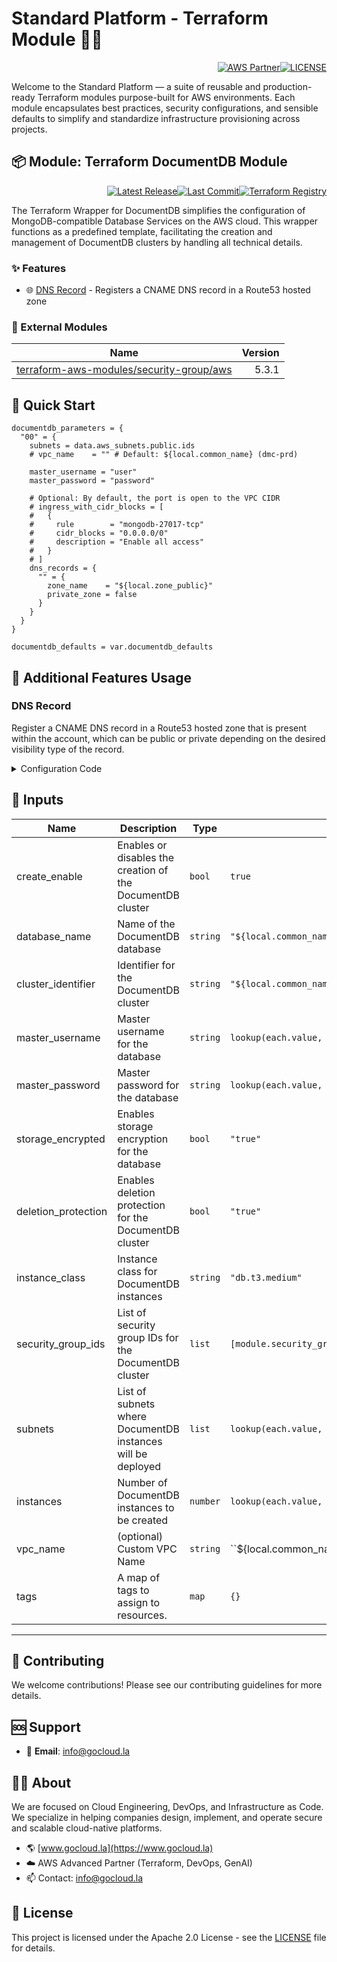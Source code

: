 # Standard Platform - Terraform Module 🚀🚀
<p align="right"><a href="https://partners.amazonaws.com/partners/0018a00001hHve4AAC/GoCloud"><img src="https://img.shields.io/badge/AWS%20Partner-Advanced-orange?style=for-the-badge&logo=amazonaws&logoColor=white" alt="AWS Partner"/></a><a href="LICENSE"><img src="https://img.shields.io/badge/License-Apache%202.0-green?style=for-the-badge&logo=apache&logoColor=white" alt="LICENSE"/></a></p>

Welcome to the Standard Platform — a suite of reusable and production-ready Terraform modules purpose-built for AWS environments.
Each module encapsulates best practices, security configurations, and sensible defaults to simplify and standardize infrastructure provisioning across projects.

## 📦 Module: Terraform DocumentDB Module
<p align="right"><a href="https://github.com/gocloudLa/terraform-aws-wrapper-documentdb/releases/latest"><img src="https://img.shields.io/github/v/release/gocloudLa/terraform-aws-wrapper-documentdb.svg?style=for-the-badge" alt="Latest Release"/></a><a href=""><img src="https://img.shields.io/github/last-commit/gocloudLa/terraform-aws-wrapper-documentdb.svg?style=for-the-badge" alt="Last Commit"/></a><a href="https://registry.terraform.io/modules/gocloudLa/wrapper-documentdb/aws"><img src="https://img.shields.io/badge/Terraform-Registry-7B42BC?style=for-the-badge&logo=terraform&logoColor=white" alt="Terraform Registry"/></a></p>
The Terraform Wrapper for DocumentDB simplifies the configuration of MongoDB-compatible Database Services on the AWS cloud. This wrapper functions as a predefined template, facilitating the creation and management of DocumentDB clusters by handling all technical details.

### ✨ Features

- 🌐 [DNS Record](#dns-record) - Registers a CNAME DNS record in a Route53 hosted zone



### 🔗 External Modules
| Name | Version |
|------|------:|
| <a href="https://github.com/terraform-aws-modules/terraform-aws-security-group" target="_blank">terraform-aws-modules/security-group/aws</a> | 5.3.1 |



## 🚀 Quick Start
```hcl
documentdb_parameters = {
  "00" = {
    subnets = data.aws_subnets.public.ids
    # vpc_name    = "" # Default: ${local.common_name} (dmc-prd)

    master_username = "user"
    master_password = "password"

    # Optional: By default, the port is open to the VPC CIDR
    # ingress_with_cidr_blocks = [
    #   {
    #     rule        = "mongodb-27017-tcp"
    #     cidr_blocks = "0.0.0.0/0"
    #     description = "Enable all access"
    #   }
    # ]
    dns_records = {
      "" = {
        zone_name    = "${local.zone_public}"
        private_zone = false
      }
    }
  }
}

documentdb_defaults = var.documentdb_defaults
```


## 🔧 Additional Features Usage

### DNS Record
Register a CNAME DNS record in a Route53 hosted zone that is present within the account, which can be public or private depending on the desired visibility type of the record.


<details><summary>Configuration Code</summary>

```hcl
dns_records = {
  "" = {
    zone_name    = local.zone_private
    private_zone = true
  }
}
```


</details>




## 📑 Inputs
| Name                | Description                                                 | Type     | Default                                                          | Required |
| ------------------- | ----------------------------------------------------------- | -------- | ---------------------------------------------------------------- | -------- |
| create_enable       | Enables or disables the creation of the DocumentDB cluster  | `bool`   | `true`                                                           | no       |
| database_name       | Name of the DocumentDB database                             | `string` | `"${local.common_name}-${each.key}"`                             | no       |
| cluster_identifier  | Identifier for the DocumentDB cluster                       | `string` | `"${local.common_name}-${each.key}"`                             | no       |
| master_username     | Master username for the database                            | `string` | `lookup(each.value, "master_username")`                          | no       |
| master_password     | Master password for the database                            | `string` | `lookup(each.value, "master_password")`                          | no       |
| storage_encrypted   | Enables storage encryption for the database                 | `bool`   | `"true"`                                                         | no       |
| deletion_protection | Enables deletion protection for the DocumentDB cluster      | `bool`   | `"true"`                                                         | no       |
| instance_class      | Instance class for DocumentDB instances                     | `string` | `"db.t3.medium"`                                                 | no       |
| security_group_ids  | List of security group IDs for the DocumentDB cluster       | `list`   | `[module.security_group_documentdb[each.key].security_group_id]` | no       |
| subnets             | List of subnets where DocumentDB instances will be deployed | `list`   | `lookup(each.value, "subnets", null)`                            | no       |
| instances           | Number of DocumentDB instances to be created                | `number` | `lookup(each.value, "instances", 1)`                             | no       |
| vpc_name            | (optional) Custom VPC Name                                  | `string` | ``${local.common_name}` (dmc-prd)`                               | no       |
| tags                | A map of tags to assign to resources.                       | `map`    | `{}`                                                             | no       |








---

## 🤝 Contributing
We welcome contributions! Please see our contributing guidelines for more details.

## 🆘 Support
- 📧 **Email**: info@gocloud.la

## 🧑‍💻 About
We are focused on Cloud Engineering, DevOps, and Infrastructure as Code.
We specialize in helping companies design, implement, and operate secure and scalable cloud-native platforms.
- 🌎 [www.gocloud.la](https://www.gocloud.la)
- ☁️ AWS Advanced Partner (Terraform, DevOps, GenAI)
- 📫 Contact: info@gocloud.la

## 📄 License
This project is licensed under the Apache 2.0 License - see the [LICENSE](LICENSE) file for details. 